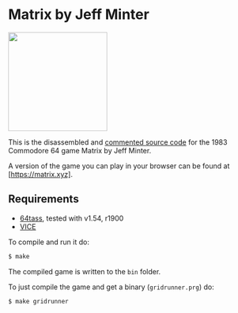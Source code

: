 # Matrix by Jeff Minter

<img src="https://user-images.githubusercontent.com/58846/102926230-8f95c700-448c-11eb-9895-d1f0827f2aff.png" width=200>


This is the disassembled and [commented source code] for the 1983 Commodore 64 game Matrix by Jeff Minter. 

A version of the game you can play in your browser can be found at [https://matrix.xyz].

## Requirements

* [64tass][64tass], tested with v1.54, r1900
* [VICE][vice]

[64tass]: http://tass64.sourceforge.net/
[vice]: http://vice-emu.sourceforge.net/
[https://gridrunner.xyz]: https://mwenge.github.io/gridrunner.xyz
[commented source code]:https://github.com/mwenge/gridrunner/blob/master/src/gridrunner.asm
To compile and run it do:

```sh
$ make
```
The compiled game is written to the `bin` folder. 

To just compile the game and get a binary (`gridrunner.prg`) do:

```sh
$ make gridrunner
```



